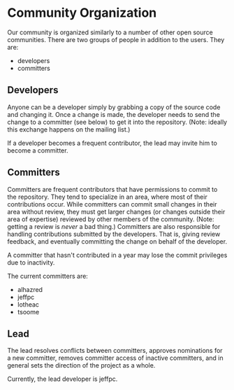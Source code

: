 Community Organization
======================

Our community is organized similarly to a number of other open source
communities.  There are two groups of people in addition to the users.
They are:

* developers
* committers

Developers
----------

Anyone can be a developer simply by grabbing a copy of the source code and
changing it.  Once a change is made, the developer needs to send the change
to a committer (see below) to get it into the repository.  (Note: ideally
this exchange happens on the mailing list.)

If a developer becomes a frequent contributor, the lead may invite him to
become a committer.

Committers
----------

Committers are frequent contributors that have permissions to commit to the
repository.  They tend to specialize in an area, where most of their
contributions occur.  While committers can commit small changes in their
area without review, they must get larger changes (or changes outside their
area of expertise) reviewed by other members of the community.  (Note:
getting a review is *never* a bad thing.)  Committers are also responsible
for handling contributions submitted by the developers.  That is, giving
review feedback, and eventually committing the change on behalf of the
developer.

A committer that hasn't contributed in a year may lose the commit
privileges due to inactivity.

The current committers are:

* alhazred
* jeffpc
* lotheac
* tsoome

Lead
----

The lead resolves conflicts between committers, approves nominations for a
new committer, removes committer access of inactive committers, and in
general sets the direction of the project as a whole.

Currently, the lead developer is jeffpc.
